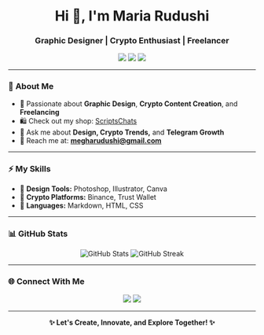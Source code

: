 <h1 align="center">Hi 👋, I'm Maria Rudushi</h1>
<h3 align="center">Graphic Designer | Crypto Enthusiast | Freelancer</h3>

<p align="center">
  <img src="https://img.shields.io/badge/Design%20Lover-FF5733?style=for-the-badge&logo=adobe&logoColor=white" />
  <img src="https://img.shields.io/badge/Crypto%20Explorer-2CA5E0?style=for-the-badge&logo=bitcoin&logoColor=white" />
  <img src="https://img.shields.io/badge/Freelancer-00C58E?style=for-the-badge&logo=fiverr&logoColor=white" />
</p>

---

### 🚀 **About Me**  
- 🌱 Passionate about **Graphic Design**, **Crypto Content Creation**, and **Freelancing**  
- 🛍️ Check out my shop: [ScriptsChats](https://t.me/ScriptsChats)  
- 💬 Ask me about **Design, Crypto Trends,** and **Telegram Growth**  
- 📩 Reach me at: **megharudushi@gmail.com**  

---

### ⚡ **My Skills**  
- 🎨 **Design Tools:** Photoshop, Illustrator, Canva  
- 🚀 **Crypto Platforms:** Binance, Trust Wallet  
- 🧩 **Languages:** Markdown, HTML, CSS  

---

### 📊 **GitHub Stats**  
<p align="center">
  <img src="https://github-readme-stats.vercel.app/api?username=RudushiXplore&show_icons=true&theme=radical" alt="GitHub Stats" />
  <img src="https://github-readme-streak-stats.herokuapp.com/?user=RudushiXplore&theme=radical" alt="GitHub Streak" />
</p>

---

### 🌐 **Connect With Me**  
<p align="center">
  <a href="https://t.me/RudushiCrypto" target="_blank"><img src="https://img.shields.io/badge/Telegram-2CA5E0?style=for-the-badge&logo=telegram&logoColor=white" /></a>
  <a href="mailto:megharudushi@gmail.com"><img src="https://img.shields.io/badge/Email-D14836?style=for-the-badge&logo=gmail&logoColor=white" /></a>
</p>

---

<p align="center">
  <b>✨ Let's Create, Innovate, and Explore Together! ✨</b>
</p>
